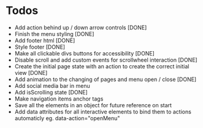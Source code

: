 # Todos
  - Add action behind up / down arrow controls [DONE]
  - Finish the menu styling [DONE]
  - Add footer html [DONE]
  - Style footer [DONE]
  - Make all clickable divs buttons for accessibility [DONE]
  - Disable scroll and add custom events for scrollwheel interaction [DONE]
  - Create the initial page state with an action to create the correct initial view [DONE]
  - Add animation to the changing of pages and menu open / close [DONE]
  - Add social media bar in menu
  - Add isScrolling state [DONE]
  - Make navigation items anchor tags 
  - Save all the elements in an object for future reference on start
  - Add data attributes for all interactive elements to bind them to actions automaticly eg. data-action="openMenu" 